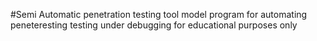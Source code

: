 #Semi Automatic penetration testing tool 
model program for automating peneteresting testing
under debugging
for educational purposes only
